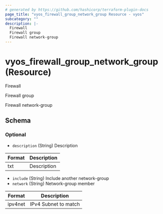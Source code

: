 ```yaml
---
# generated by https://github.com/hashicorp/terraform-plugin-docs
page_title: "vyos_firewall_group_network_group Resource - vyos"
subcategory: ""
description: |-
  Firewall
  Firewall group
  Firewall network-group
---
```


# vyos_firewall_group_network_group (Resource)

Firewall

Firewall group

Firewall network-group



<!-- schema generated by tfplugindocs -->
## Schema

### Optional

- `description` (String) Description

|  Format  |  Description  |
|----------|---------------|
|  txt  |  Description  |
- `include` (String) Include another network-group
- `network` (String) Network-group member

|  Format  |  Description  |
|----------|---------------|
|  ipv4net  |  IPv4 Subnet to match  |
